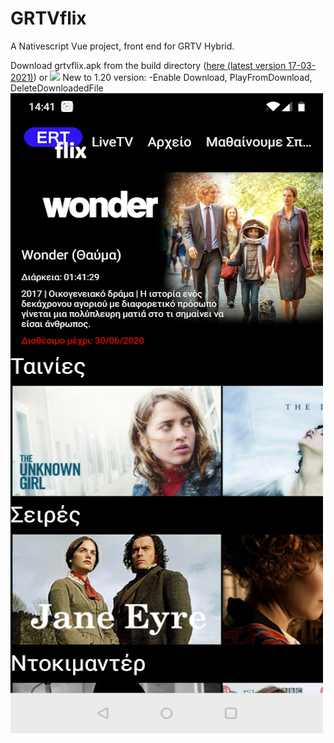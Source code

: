 # GRTVflix
A Nativescript Vue project, front end for GRTV Hybrid.  

Download grtvflix.apk from the build directory (<a href="https://github.com/mdigas/grtvflix/raw/1.1/build/grtvflix.apk" >here (latest version 17-03-2021)</a>) or <a href="https://play.google.com/store/apps/details?id=org.nativescript.ertflix"><img src="http://www.pngmart.com/files/10/Get-It-On-Google-Play-Transparent-Background.png" width="20%"/></a>
New to 1.20 version:
-Enable Download, PlayFromDownload, DeleteDownloadedFile
<img src="https://github.com/mdigas/Ertflix/blob/master/build/ertflix.jpg">

